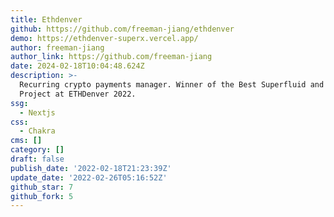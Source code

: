 ```yaml
---
title: Ethdenver
github: https://github.com/freeman-jiang/ethdenver
demo: https://ethdenver-superx.vercel.app/
author: freeman-jiang
author_link: https://github.com/freeman-jiang
date: 2024-02-18T10:04:48.624Z
description: >-
  Recurring crypto payments manager. Winner of the Best Superfluid and Opolis
  Project at ETHDenver 2022.
ssg:
  - Nextjs
css:
  - Chakra
cms: []
category: []
draft: false
publish_date: '2022-02-18T21:23:39Z'
update_date: '2022-02-26T05:16:52Z'
github_star: 7
github_fork: 5
---
```

